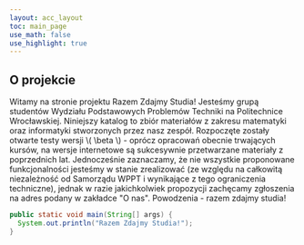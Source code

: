 ```yaml
---
layout: acc_layout
toc: main_page
use_math: false
use_highlight: true
---
```


O projekcie
---

Witamy na stronie projektu Razem Zdajmy Studia! Jesteśmy grupą studentów Wydziału Podstawowych Problemów Techniki na Politechnice Wrocławskiej. Niniejszy katalog to zbiór materiałów z zakresu matematyki oraz informatyki stworzonych przez nasz zespół. Rozpoczęte zostały otwarte testy wersji \\( \beta \\) - oprócz opracowań obecnie trwających kursów, na wersje internetowe są sukcesywnie przetwarzane materiały z poprzednich lat. Jednocześnie zaznaczamy, że nie wszystkie proponowane funkcjonalności jesteśmy w stanie zrealizować (ze względu na całkowitą niezależność od Samorządu WPPT i wynikające z tego ograniczenia techniczne), jednak w razie jakichkolwiek propozycji zachęcamy zgłoszenia na adres podany w zakładce "O nas". Powodzenia - razem zdajmy studia!

```java
public static void main(String[] args) {
  System.out.println("Razem Zdajmy Studia!");
}
```
